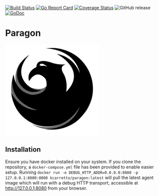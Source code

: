[![Build Status](https://travis-ci.org/KCarretto/paragon.svg?branch=master)](https://travis-ci.org/KCarretto/paragon) [![Go Report Card](https://goreportcard.com/badge/github.com/kcarretto/paragon)](https://goreportcard.com/report/github.com/kcarretto/paragon) [![Coverage Status](https://coveralls.io/repos/github/KCarretto/paragon/badge.svg?branch=master)](https://coveralls.io/github/KCarretto/paragon?branch=master) ![GitHub release](https://img.shields.io/github/release-pre/kcarretto/paragon.svg) [![GoDoc](https://godoc.org/github.com/KCarretto/paragon?status.svg)](https://godoc.org/github.com/KCarretto/paragon)
# Paragon
![Logo](.github/images/logo.png)

## Installation
Ensure you have docker installed on your system. If you clone the repository, a `docker-compose.yml` file has been provided to enable easier setup. Running `docker run -e DEBUG_HTTP_ADDR=0.0.0.0:8080 -p 127.0.0.1:8080:8080 kcarretto/paragon:latest` will pull the latest agent image which will run with a debug HTTP transport, accessible at http://127.0.0.1:8080 from your browser.
